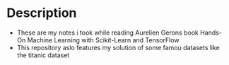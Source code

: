 # Description
* These are my notes i took while reading Aurelien Gerons book Hands-On Machine Learning with Scikit-Learn and TensorFlow
* This repository aslo features my solution of some famou datasets like the titanic dataset
